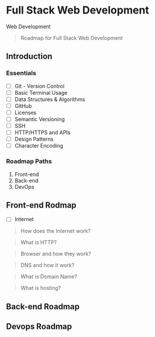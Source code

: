 # Full Stack Web Development
Web Development

> Roadmap for Full Stack Web Development 

## Introduction

### Essentials

- [ ] Git - Version Control
- [ ] Basic Terminal Usage
- [ ] Data Structures & Algorithms
- [ ] GitHub
- [ ] Licenses
- [ ] Semantic Versioning
- [ ] SSH
- [ ] HTTP/HTTPS and APIs
- [ ] Design Patterns
- [ ] Character Encoding

### Roadmap Paths
1. Front-end
2. Back-end
3. DevOps

## Front-end Rodmap

- [ ] Internet

> How does the Internet work?

> What is HTTP?

> Browser and how they work?

> DNS and how it work?

> What is Domain Name?

> What is hosting?

## Back-end Roadmap

## Devops Roadmap